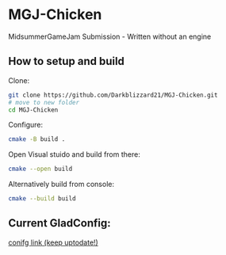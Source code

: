 # MGJ-Chicken
MidsummerGameJam Submission - Written without an engine


## How to setup and build

Clone:
```bash
git clone https://github.com/Darkblizzard21/MGJ-Chicken.git
# move to new folder
cd MGJ-Chicken
```
Configure:
```bash
cmake -B build .
```
Open Visual stuido and build from there:
```bash
cmake --open build
```
Alternatively build from console:
```bash
cmake --build build
```

## Current GladConfig:

[conifg link (keep uptodate!)](https://glad.dav1d.de/#language=c&specification=gl&api=gl%3D4.6&api=gles1%3Dnone&api=gles2%3Dnone&api=glsc2%3Dnone&profile=core&extensions=GL_ARB_compute_shader&loader=on)